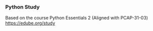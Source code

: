 
### Python Study

Based on the course Python Essentials 2 (Aligned with PCAP-31-03) https://edube.org/study